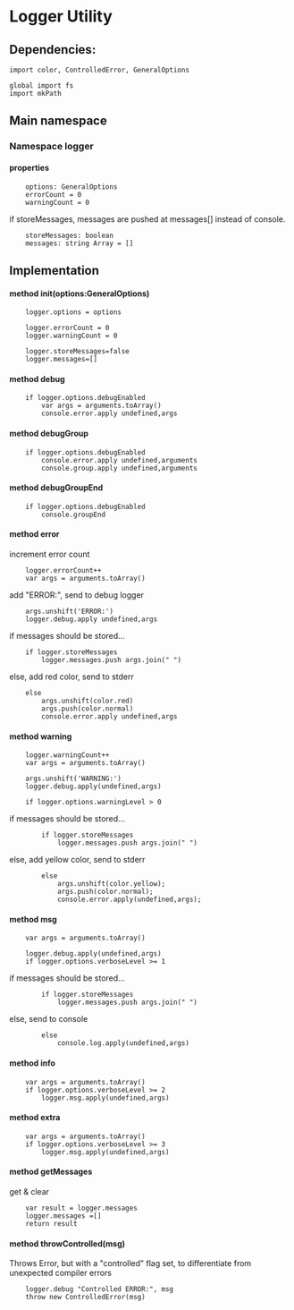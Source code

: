 Logger Utility
==============


Dependencies:
-------------

    import color, ControlledError, GeneralOptions

    global import fs
    import mkPath 

## Main namespace

### Namespace logger

#### properties 

        options: GeneralOptions
        errorCount = 0
        warningCount = 0

if storeMessages, messages are pushed at messages[] instead of console.

        storeMessages: boolean
        messages: string Array = []

Implementation
---------------

#### method init(options:GeneralOptions)

        logger.options = options

        logger.errorCount = 0
        logger.warningCount = 0

        logger.storeMessages=false
        logger.messages=[]
    

#### method debug

        if logger.options.debugEnabled
            var args = arguments.toArray()
            console.error.apply undefined,args

#### method debugGroup

        if logger.options.debugEnabled
            console.error.apply undefined,arguments
            console.group.apply undefined,arguments

#### method debugGroupEnd

        if logger.options.debugEnabled
            console.groupEnd

#### method error
    
increment error count 

        logger.errorCount++
        var args = arguments.toArray()

add "ERROR:", send to debug logger

        args.unshift('ERROR:')
        logger.debug.apply undefined,args

if messages should be stored...

        if logger.storeMessages
            logger.messages.push args.join(" ")

else, add red color, send to stderr

        else
            args.unshift(color.red)
            args.push(color.normal)
            console.error.apply undefined,args


#### method warning

        logger.warningCount++
        var args = arguments.toArray()

        args.unshift('WARNING:')
        logger.debug.apply(undefined,args)
        
        if logger.options.warningLevel > 0

if messages should be stored...

            if logger.storeMessages
                logger.messages.push args.join(" ")

else, add yellow color, send to stderr

            else
                args.unshift(color.yellow);
                args.push(color.normal);
                console.error.apply(undefined,args);
        
#### method msg

        var args = arguments.toArray()

        logger.debug.apply(undefined,args)
        if logger.options.verboseLevel >= 1

if messages should be stored...

            if logger.storeMessages
                logger.messages.push args.join(" ")

else, send to console

            else 
                console.log.apply(undefined,args)


#### method info

        var args = arguments.toArray()
        if logger.options.verboseLevel >= 2
            logger.msg.apply(undefined,args)

#### method extra

        var args = arguments.toArray()
        if logger.options.verboseLevel >= 3
            logger.msg.apply(undefined,args)


#### method getMessages
get & clear

        var result = logger.messages
        logger.messages =[]
        return result


#### method throwControlled(msg)
Throws Error, but with a "controlled" flag set, 
to differentiate from unexpected compiler errors

        logger.debug "Controlled ERROR:", msg
        throw new ControlledError(msg)

